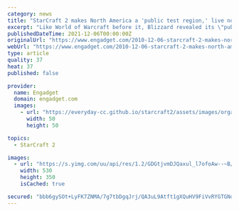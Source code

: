 ```yaml
---
category: news
title: "StarCraft 2 makes North America a 'public test region,' live now"
excerpt: "Like World of Warcraft before it, Blizzard revealed its \"public test region\" program for StarCraft 2: Wings of Liberty, giving Zerg-rushers and Zealot-sneakers an early preview of patches yet to come."
publishedDateTime: 2021-12-06T00:00:00Z
originalUrl: "https://www.engadget.com/2010-12-06-starcraft-2-makes-north-america-a-public-test-region-live-now.html"
webUrl: "https://www.engadget.com/2010-12-06-starcraft-2-makes-north-america-a-public-test-region-live-now.html"
type: article
quality: 37
heat: 37
published: false

provider:
  name: Engadget
  domain: engadget.com
  images:
    - url: "https://everyday-cc.github.io/starcraft2/assets/images/organizations/engadget.com-50x50.jpg"
      width: 50
      height: 50

topics:
  - StarCraft 2

images:
  - url: "https://s.yimg.com/uu/api/res/1.2/GDGtjvmDJQaxul_l7ofoAw--~B/aD0zNTA7dz01MzA7YXBwaWQ9eXRhY2h5b24-/https://www.blogcdn.com/www.joystiq.com/media/2010/06/starcraft2530random.jpg"
    width: 530
    height: 350
    isCached: true

secured: "bbb6gySOt+LyFK7ZNMA/7g7tbDgqJrj/QA3uL9Atft1gXQuHV9FiVvRYGTGNqjypY41K76rurRsoBwXDk13eeCZBPa0+MSD4GzZxMpXB6anoEEu2kCLfH7rk25FWdi0I8iTqdSFJTd4Vi7Ik91wLpiq4xbJeaI2N/+kAihrRC583+orH+fRYuWGZhVWoQs0vlQh6K517n3VpOnE8ld/IobdvAfeU/mkXelpiVqh/HHvN/6+Xkw4rt+Kz48OCaHdb1SAHIZBGfsY+xI7xMoswTMoIDRBd6MJpCwP4xFP2m15hqVDNJVRZcZzu6dHeJuhGSLvC7GJwZ0V+8FEtLaTYk5ACNmXX/ZdkzfefgeyDwOM=;/s752fbRxJJiZ6K+AyEsPQ=="
---
```


